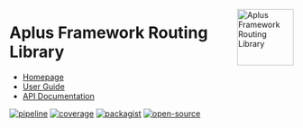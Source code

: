 <a href="https://gitlab.com/aplus-framework/libraries/routing"><img src="https://gitlab.com/aplus-framework/libraries/routing/-/raw/master/guide/image.png" alt="Aplus Framework Routing Library" align="right" width="100"></a>

# Aplus Framework Routing Library

- [Homepage](https://aplus-framework.com/packages/routing)
- [User Guide](https://docs.aplus-framework.com/guides/libraries/routing/index.html)
- [API Documentation](https://docs.aplus-framework.com/packages/routing.html)

[![pipeline](https://gitlab.com/aplus-framework/libraries/routing/badges/master/pipeline.svg)](https://gitlab.com/aplus-framework/libraries/routing/-/pipelines?scope=branches)
[![coverage](https://gitlab.com/aplus-framework/libraries/routing/badges/master/coverage.svg?job=test:php)](https://aplus-framework.gitlab.io/libraries/routing/coverage/)
[![packagist](https://img.shields.io/packagist/v/aplus/routing)](https://packagist.org/packages/aplus/routing)
[![open-source](https://img.shields.io/badge/open--source-sponsor-magenta)](https://aplus-framework.com/sponsor)
